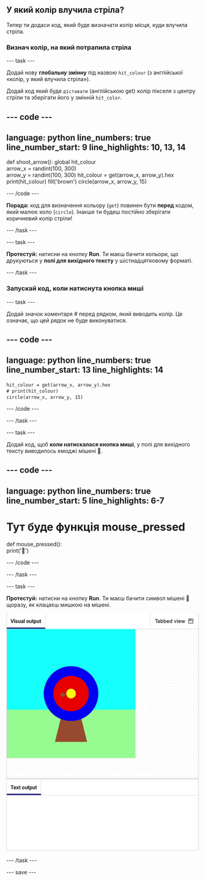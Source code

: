 ## У який колір влучила стріла?

Тепер ти додаси код, який буде визначати колір місця, куди влучила стріла.

### Визнач колір, на який потрапила стріла

--- task ---

Додай нову **глобальну змінну** під назвою `hit_colour` (з англійської «колір, у який влучила стріла»).

Додай код який буде `діставати` (англійською get) колір пікселя з центру стріли та зберігати його у змінній `hit_color`.


--- code ---
---
language: python
line_numbers: true
line_number_start: 9
line_highlights: 10, 13, 14
---
def shoot_arrow():
    global hit_colour  
    arrow_x = randint(100, 300)  
    arrow_y = randint(100, 300) 
    hit_colour = get(arrow_x, arrow_y).hex
    print(hit_colour)
    fill('brown')
    circle(arrow_x, arrow_y, 15)

--- /code ---

**Порада:** код для визначення кольору (`get`) повинен бути **перед** кодом, який малює коло (`circle`). Інакше ти будеш постійно зберігати коричневий колір стріли!

--- /task ---

--- task ---

**Протестуй:** натисни на кнопку **Run**. Ти маєш бачити кольори, що друкуються у **полі для вихідного тексту** у шістнадцятковому форматі.

--- /task ---

### Запускай код, коли натиснута кнопка миші

--- task ---

Додай значок коментаря # перед рядком, який виводить колір. Це означає, що цей рядок не буде виконуватися.


--- code ---
---
language: python
line_numbers: true
line_number_start: 13
line_highlights: 14
---
    hit_colour = get(arrow_x, arrow_y).hex
    # print(hit_colour)
    circle(arrow_x, arrow_y, 15)

--- /code ---

--- /task ---

--- task ---

Додай код, щоб **коли натискалася кнопка миші**, у полі для вихідного тексту виводилось емоджі мішені 🎯.

--- code ---
---
language: python
line_numbers: true
line_number_start: 5
line_highlights: 6-7
---
# Тут буде функція mouse_pressed  
def mouse_pressed():    
    print('🎯')

--- /code ---

--- /task ---

--- task --- 

**Протестуй:** натисни на кнопку **Run**. Ти маєш бачити символ мішені 🎯 щоразу, як клацаєш мишкою на мішені.

![Емоджі мішені виводиться, коли натиснута кнопка миші](images/target_printed.gif)

--- /task ---

--- save ---